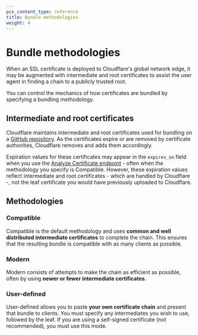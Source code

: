 ```yaml
---
pcx_content_type: reference
title: Bundle methodologies
weight: 4
---
```


# Bundle methodologies

When an SSL certificate is deployed to Cloudflare's global network edge, it may be augmented with intermediate and root certificates to assist the user agent in finding a chain to a publicly trusted root. 

You can control the mechanics of how certificates are bundled by specifying a bundling methodology.

## Intermediate and root certificates

Cloudflare maintains intermediate and root certificates used for bundling on a [GitHub repository](https://github.com/cloudflare/cfssl_trust). As the certificates expire or are removed by certificate authorities, Cloudflare removes and adds them accordingly.

Expiration values for these certificates may appear in the `expires_on` field when you use the [Analyze Certificate endpoint](https://developers.cloudflare.com/api/operations/analyze-certificate-analyze-certificate) - often when the methodology you specify is Compatible. However, these expiration values reflect intermediate and root certificates - which are handled by Cloudflare -, not the leaf certificate you would have previously uploaded to Cloudflare.

## Methodologies

### Compatible

Compatible is the default methodology and uses **common and well distributed intermediate certificates** to complete the chain. This  ensures that the resulting bundle is compatible with as many clients as possible.

### Modern

Modern consists of attempts to make the chain as efficient as possible, often by using **newer or fewer intermediate certificates**.

### User-defined

User-defined allows you to paste **your own certificate chain** and present that bundle to clients. You must specify any intermediates you wish to use, followed by the leaf. If you are using a self-signed certificate (not recommended), you must use this mode.
